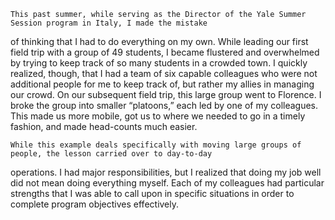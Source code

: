 	This past summer, while serving as the Director of the Yale Summer Session program in Italy, I made the mistake
of thinking that I had to do everything on my own.  While leading our first field trip with a group of 49 students, I became
flustered and overwhelmed by trying to keep track of so many students in a crowded town.  I quickly realized, though, that I had
a team of six capable colleagues who were not additional people for me to keep track of, but rather my allies in managing our
crowd.  On our subsequent field trip, this large group went to Florence.  I broke the group into smaller “platoons,” each led by
one of my colleagues.  This made us more mobile, got us to where we needed to go in a timely fashion, and made head-counts much
easier.

	While this example deals specifically with moving large groups of people, the lesson carried over to day-to-day 
operations.  I had major responsibilities, but I realized that doing my job well did not mean doing everything myself.  Each of
my colleagues had particular strengths that I was able to call upon in specific situations in order to complete program
objectives effectively.
